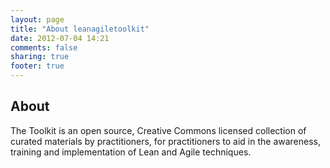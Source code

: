 ```yaml
---
layout: page
title: "About leanagiletoolkit"
date: 2012-07-04 14:21
comments: false
sharing: true
footer: true
---
```


## About

The Toolkit is an open source, Creative Commons licensed collection of curated materials by practitioners, for practitioners to aid in the awareness, training and implementation of Lean and Agile techniques.
